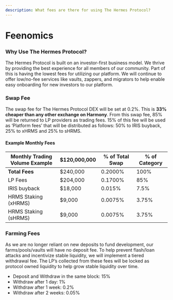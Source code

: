 ```yaml
---
description: What fees are there for using The Hermes Protocol?
---
```


# Feenomics

### Why Use The Hermes Protocol?

The Hermes Protocol is built on an investor-first business model. We thrive by providing the best experience for all members of our community. Part of this is having the lowest fees for utilizing our platform. We will continue to offer low/no-fee services like vaults, zappers, and migrators to help enable easy onboarding for new investors to our platform.

### Swap Fee

The swap fee for The Hermes Protocol DEX will be set at 0.2%. This is **33% cheaper than any other exchange on Harmony**. From this swap fee, 85% will be returned to LP providers as trading fees. 15% of this fee will be used as ‘Platform fees’ that will be distributed as follows: 50% to IRIS buyback, 25% to xHRMS and 25% to sHRMS.

#### Example Monthly Fees

| Monthly Trading Volume Example | $120,000,000 | % of Total Swap | % of Category |
| ------------------------------ | ------------ | --------------- | ------------- |
| **Total Fees**                 | $240,000     | 0.2000%         | 100%          |
| LP Fees                        | $204,000     | 0.1700%         | 85%           |
| IRIS buyback                   | $18,000      | 0.015%          | 7.5%          |
| HRMS Staking (xHRMS)           | $9,000       | 0.0075%         | 3.75%         |
| HRMS Staking (sHRMS)           | $9,000       | 0.0075%         | 3.75%         |

### **Farming Fees**

As we are no longer reliant on new deposits to fund development, our farms/pools/vaults will have no deposit fee. To help prevent flash/loan attacks and incentivize stable liquidity, we will implement a tiered withdrawal fee. The LP’s collected from these fees will be locked as protocol owned liquidity to help grow stable liquidity over time.

* Deposit and Withdraw in the same block: 15%
* Withdraw after 1 day: 1%
* Withdraw after 1 week: 0.2%
* Withdraw after 2 weeks: 0.05%
